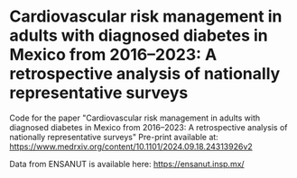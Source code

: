 # Cardiovascular risk management in adults with diagnosed diabetes in Mexico from 2016–2023: A retrospective analysis of nationally representative surveys

Code for the paper "Cardiovascular risk management in adults with diagnosed diabetes in Mexico from 2016–2023: A retrospective analysis of nationally representative surveys"
Pre-print available at: https://www.medrxiv.org/content/10.1101/2024.09.18.24313926v2

Data from ENSANUT is available here: https://ensanut.insp.mx/

